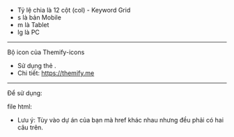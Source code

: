 
- Tỷ lệ chia là 12 cột (col) - Keyword Grid
- s là bản Mobile
- m là Tablet
- lg là PC
-------------------------------------------
Bộ icon của Themify-icons
- Sử dụng thẻ <i></i>.
- Chi tiết: https://themify.me

-------------------------------------------
Để sử dụng:

file html:
<link rel="stylesheet" href="grid.css">
<link rel="stylesheet" href="font/themify-icons.css">

- Lưu ý: Tùy vào dự án của bạn mà href khác nhau nhưng đều phải có hai câu trên.
